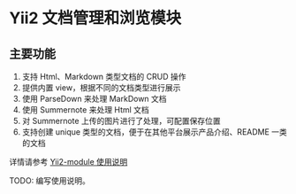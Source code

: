 # Yii2 文档管理和浏览模块

## 主要功能

1. 支持 Html、Markdown 类型文档的 CRUD 操作
2. 提供内置 view，根据不同的文档类型进行展示
3. 使用 ParseDown 来处理 MarkDown 文档
4. 使用 Summernote 来处理 Html 文档
5. 对 Summernote 上传的图片进行了处理，可配置保存位置
6. 支持创建 unique 类型的文档，便于在其他平台展示产品介绍、README 一类的文档 


详情请参考 [Yii2-module 使用说明](https://www.zybuluo.com/liuwanwei/note/604526)

TODO: 编写使用说明。
